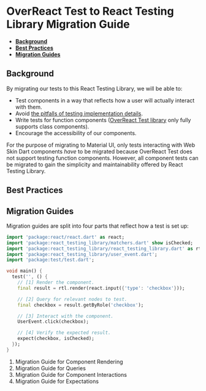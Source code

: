 # OverReact Test to React Testing Library Migration Guide

* __[Background](#background)__
* __[Best Practices](#best-practices)__
* __[Migration Guides](#migration-guides)__

## Background

By migrating our tests to this React Testing Library, we will be able to:

* Test components in a way that reflects how a user will actually interact with them.
* Avoid [the pitfalls of testing implementation details][implementation-details].
* Write tests for function components ([OverReact Test library][over-react-test] only fully supports class components).
* Encourage the accessibility of our components.

For the purpose of migrating to Material UI, only tests interacting with Web Skin Dart components _have_ to be migrated
because OverReact Test does not support testing function components. However, all component tests can be migrated to 
gain the simplicity and maintainability offered by React Testing Library.

## Best Practices

## Migration Guides

Migration guides are split into four parts that reflect how a test is set up:

```dart
import 'package:react/react.dart' as react;
import 'package:react_testing_library/matchers.dart' show isChecked;
import 'package:react_testing_library/react_testing_library.dart' as rtl;
import 'package:react_testing_library/user_event.dart';
import 'package:test/test.dart';

void main() {
  test('', () {
    // [1] Render the component.
    final result = rtl.render(react.input({'type': 'checkbox'}));

    // [2] Query for relevant nodes to test.
    final checkbox = result.getByRole('checkbox');

    // [3] Interact with the component.
    UserEvent.click(checkbox);

    // [4] Verify the expected result.
    expect(checkbox, isChecked);
  });
}
```

1. Migration Guide for Component Rendering
1. Migration Guide for Queries
1. Migration Guide for Component Interactions
1. Migration Guide for Expectations


[over-react-test]: https://github.com/Workiva/over_react_test
[implementation-details]: https://kentcdodds.com/blog/testing-implementation-details
